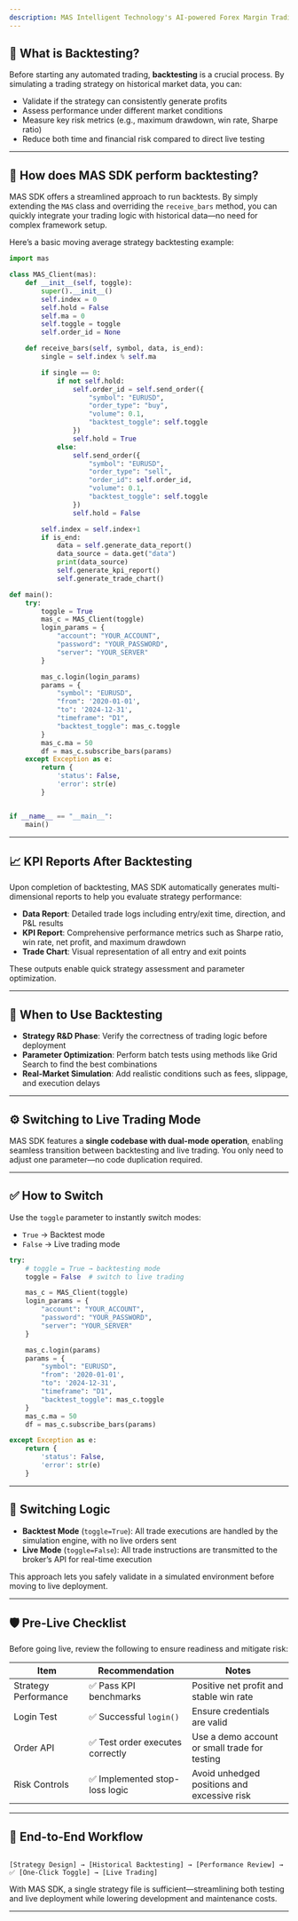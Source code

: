 ```yaml
---
description: MAS Intelligent Technology's AI-powered Forex Margin Trading Platform with full MetaTrader MT5 broker integration allows investors to generate automated trading strategies simply by entering text. Supports instant backtesting,real-time data synchronization,and seamless multi-broker switching. No coding experience required to easily launch AI automated trading,optimize strategies,and reduce market risk. Designed for both individual traders and financial institutions with standardized MetaTrader MT5-compatible APIs,automated backtesting,and quantitative strategy optimization to help enterprises deploy stable and efficient trading solutions quickly.
---
```


## 📘 What is Backtesting?

Before starting any automated trading, **backtesting** is a crucial process. By simulating a trading strategy on historical market data, you can:

- Validate if the strategy can consistently generate profits  
- Assess performance under different market conditions  
- Measure key risk metrics (e.g., maximum drawdown, win rate, Sharpe ratio)  
- Reduce both time and financial risk compared to direct live testing  

---

## 🔧 How does MAS SDK perform backtesting?

MAS SDK offers a streamlined approach to run backtests. By simply extending the `MAS` class and overriding the `receive_bars` method, you can quickly integrate your trading logic with historical data—no need for complex framework setup.

Here’s a basic moving average strategy backtesting example:

```python
import mas

class MAS_Client(mas):
    def __init__(self, toggle):
        super().__init__()
        self.index = 0
        self.hold = False
        self.ma = 0
        self.toggle = toggle
        self.order_id = None

    def receive_bars(self, symbol, data, is_end):
        single = self.index % self.ma

        if single == 0:
            if not self.hold:
                self.order_id = self.send_order({
                    "symbol": "EURUSD",
                    "order_type": "buy",
                    "volume": 0.1,
                    "backtest_toggle": self.toggle
                })
                self.hold = True
            else:
                self.send_order({
                    "symbol": "EURUSD",
                    "order_type": "sell",
                    "order_id": self.order_id,
                    "volume": 0.1,
                    "backtest_toggle": self.toggle
                })
                self.hold = False

        self.index = self.index+1
        if is_end:
            data = self.generate_data_report()
            data_source = data.get("data")
            print(data_source)
            self.generate_kpi_report()
            self.generate_trade_chart()

def main():
    try:
        toggle = True
        mas_c = MAS_Client(toggle)
        login_params = {
            "account": "YOUR_ACCOUNT",
            "password": "YOUR_PASSWORD",
            "server": "YOUR_SERVER"
        }

        mas_c.login(login_params)
        params = {
            "symbol": "EURUSD",
            "from": '2020-01-01',
            "to": '2024-12-31',
            "timeframe": "D1",
            "backtest_toggle": mas_c.toggle
        }
        mas_c.ma = 50
        df = mas_c.subscribe_bars(params)
    except Exception as e:
        return {
            'status': False,
            'error': str(e)
        }


if __name__ == "__main__":
    main()
```

---

## 📈 KPI Reports After Backtesting

Upon completion of backtesting, MAS SDK automatically generates multi-dimensional reports to help you evaluate strategy performance:

- **Data Report**: Detailed trade logs including entry/exit time, direction, and P&L results  
- **KPI Report**: Comprehensive performance metrics such as Sharpe ratio, win rate, net profit, and maximum drawdown  
- **Trade Chart**: Visual representation of all entry and exit points  

These outputs enable quick strategy assessment and parameter optimization.

---

## 🔄 When to Use Backtesting

- **Strategy R&D Phase**: Verify the correctness of trading logic before deployment  
- **Parameter Optimization**: Perform batch tests using methods like Grid Search to find the best combinations  
- **Real-Market Simulation**: Add realistic conditions such as fees, slippage, and execution delays  

---

## ⚙️ Switching to Live Trading Mode

MAS SDK features a **single codebase with dual-mode operation**, enabling seamless transition between backtesting and live trading. You only need to adjust one parameter—no code duplication required.

---

## ✅ How to Switch

Use the `toggle` parameter to instantly switch modes:

- `True` → Backtest mode
- `False` → Live trading mode

```python
try:
    # toggle = True → backtesting mode
    toggle = False  # switch to live trading

    mas_c = MAS_Client(toggle)
    login_params = {
        "account": "YOUR_ACCOUNT",
        "password": "YOUR_PASSWORD",
        "server": "YOUR_SERVER"
    }

    mas_c.login(params)
    params = {
        "symbol": "EURUSD",
        "from": '2020-01-01',
        "to": '2024-12-31',
        "timeframe": "D1",
        "backtest_toggle": mas_c.toggle
    }
    mas_c.ma = 50
    df = mas_c.subscribe_bars(params)

except Exception as e:
    return {
        'status': False,
        'error': str(e)
    }
```

---

## 🧩 Switching Logic

- **Backtest Mode** (`toggle=True`): All trade executions are handled by the simulation engine, with no live orders sent  
- **Live Mode** (`toggle=False`): All trade instructions are transmitted to the broker’s API for real-time execution  

This approach lets you safely validate in a simulated environment before moving to live deployment.

---

## 🛡️ Pre-Live Checklist

Before going live, review the following to ensure readiness and mitigate risk:

| Item                 | Recommendation                  | Notes                                          |
| -------------------- | ------------------------------- | ---------------------------------------------- |
| Strategy Performance | ✅ Pass KPI benchmarks           | Positive net profit and stable win rate        |
| Login Test           | ✅ Successful `login()`          | Ensure credentials are valid                   |
| Order API            | ✅ Test order executes correctly | Use a demo account or small trade for testing  |
| Risk Controls        | ✅ Implemented stop-loss logic   | Avoid unhedged positions and excessive risk    |

---

## 🧩 End-to-End Workflow

```text

[Strategy Design] → [Historical Backtesting] → [Performance Review] → ✅ [One-Click Toggle] → [Live Trading]

```
With MAS SDK, a single strategy file is sufficient—streamlining both testing and live deployment while lowering development and maintenance costs.

---